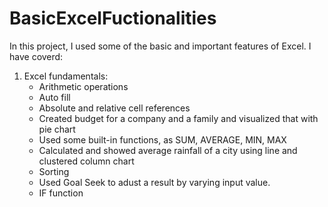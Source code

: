 # BasicExcelFuctionalities
In this project, I used some of the basic and important features of Excel. I have coverd:
1.  Excel fundamentals:
	- Arithmetic operations
	- Auto fill
	- Absolute and relative cell references
	- Created budget for a company and a family and visualized that with pie chart
	- Used some built-in functions, as SUM, AVERAGE, MIN, MAX
	- Calculated and showed average rainfall of a city using line and clustered column chart
	- Sorting
	- Used Goal Seek to adust a result by varying input value.
	- IF function